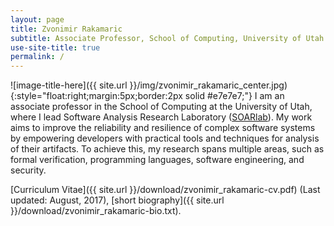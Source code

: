 ```yaml
---
layout: page
title: Zvonimir Rakamaric
subtitle: Associate Professor, School of Computing, University of Utah
use-site-title: true
permalink: /
---
```

![image-title-here]({{ site.url }}/img/zvonimir_rakamaric_center.jpg){:style="float:right;margin:5px;border:2px solid #e7e7e7;"}
I am an associate professor in the School of Computing at the University of
Utah, where I lead Software Analysis Research Laboratory
([SOARlab](http://soarlab.org)). My work aims to improve the reliability and
resilience of complex software systems by empowering developers with practical
tools and techniques for analysis of their artifacts.  To achieve this, my
research spans multiple areas, such as formal verification, programming
languages, software engineering, and security.

[Curriculum Vitae]({{ site.url }}/download/zvonimir_rakamaric-cv.pdf) (Last updated: August, 2017),
[short biography]({{ site.url }}/download/zvonimir_rakamaric-bio.txt).

